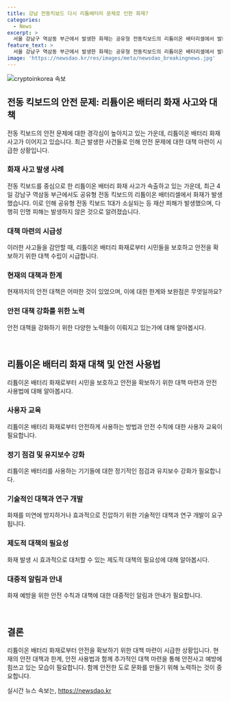 ```yaml
---
title: 강남 전동킥보드 다시 리튬배터리 문제로 인한 화재?
categories:
  - News
excerpt: >
  서울 강남구 역삼동 부근에서 발생한 화재는 공유형 전동킥보드의 리튬이온 배터리셀에서 발화된 것으로 확인됐다. 소방 당국은 빠른 대응으로 화재를 17분 만에 진압했으며, 공유형 전동킥보드 1대가 소실됐지만 인명 피해는 없었다. 리튬 배터리 화재가 잇따르는 가운데, 소방 당국은 정밀 조사를 진행 중이다. 최근 리튬배터리 화재로 인한 사고가 잇달아 발생하고 있는 가운데 안전에 대한 우려가 크다.
feature_text: >
  서울 강남구 역삼동 부근에서 발생한 화재는 공유형 전동킥보드의 리튬이온 배터리셀에서 발화된 것으로 확인됐다. 소방 당국은 빠른 대응으로 화재를 17분 만에 진압했으며, 공유형 전동킥보드 1대가 소실됐지만 인명 피해는 없었다. 리튬 배터리 화재가 잇따르는 가운데, 소방 당국은 정밀 조사를 진행 중이다. 최근 리튬배터리 화재로 인한 사고가 잇달아 발생하고 있는 가운데 안전에 대한 우려가 크다.
image: 'https://newsdao.kr/res/images/meta/newsdao_breakingnews.jpg'
---
```


<p><img src="https://newsdao.kr/res/images/meta/newsdao_breakingnews.jpg" alt="cryptoinkorea 속보" /></p>

<h2 data-ke-size="size26">전동 킥보드의 안전 문제: 리튬이온 배터리 화재 사고와 대책</h2>

<p>전동 킥보드의 안전 문제에 대한 경각심이 높아지고 있는 가운데, 리튬이온 배터리 화재 사고가 이어지고 있습니다. 최근 발생한 사건들로 인해 안전 문제에 대한 대책 마련이 시급한 상황입니다.</p>

<h3>화재 사고 발생 사례</h3>

<p>전동 킥보드를 중심으로 한 리튬이온 배터리 화재 사고가 속출하고 있는 가운데, 최근 4일 강남구 역삼동 부근에서도 공유형 전동 킥보드의 리튬이온 배터리셀에서 화재가 발생했습니다. 이로 인해 공유형 전동 킥보드 1대가 소실되는 등 재산 피해가 발생했으며, 다행히 인명 피해는 발생하지 않은 것으로 알려졌습니다.</p>

<h3>대책 마련의 시급성</h3>

<p>이러한 사고들을 감안할 때, 리튬이온 배터리 화재로부터 시민들을 보호하고 안전을 확보하기 위한 대책 수립이 시급합니다.</p>

<h3>현재의 대책과 한계</h3>

<p>현재까지의 안전 대책은 어떠한 것이 있었으며, 이에 대한 한계와 보완점은 무엇일까요?</p>

<h3>안전 대책 강화를 위한 노력</h3>

<p>안전 대책을 강화하기 위한 다양한 노력들이 이뤄지고 있는가에 대해 알아봅시다.</p>

<p data-ke-size="size16">&nbsp;</p>

<h2 data-ke-size="size26">리튬이온 배터리 화재 대책 및 안전 사용법</h2>

<p>리튬이온 배터리 화재로부터 시민을 보호하고 안전을 확보하기 위한 대책 마련과 안전 사용법에 대해 알아봅시다.</p>

<h3>사용자 교육</h3>

<p>리튬이온 배터리 화재로부터 안전하게 사용하는 방법과 안전 수칙에 대한 사용자 교육이 필요합니다.</p>

<h3>정기 점검 및 유지보수 강화</h3>

<p>리튬이온 배터리를 사용하는 기기들에 대한 정기적인 점검과 유지보수 강화가 필요합니다.</p>

<h3>기술적인 대책과 연구 개발</h3>

<p>화재를 미연에 방지하거나 효과적으로 진압하기 위한 기술적인 대책과 연구 개발이 요구됩니다.</p>

<h3>제도적 대책의 필요성</h3>

<p>화재 발생 시 효과적으로 대처할 수 있는 제도적 대책의 필요성에 대해 알아봅시다.</p>

<h3>대중적 알림과 안내</h3>

<p>화재 예방을 위한 안전 수칙과 대책에 대한 대중적인 알림과 안내가 필요합니다.</p>

<p data-ke-size="size16">&nbsp;</p>

<h2 data-ke-size="size26">결론</h2>

<p>리튬이온 배터리 화재로부터 안전을 확보하기 위한 대책 마련이 시급한 상황입니다. 현재의 안전 대책과 한계, 안전 사용법과 함께 추가적인 대책 마련을 통해 안전사고 예방에 힘쓰고 있는 모습이 필요합니다. 함께 안전한 도로 문화를 만들기 위해 노력하는 것이 중요합니다.</p>
실시간 뉴스 속보는, <a href="https://newsdao.kr" rel="dofollow">https://newsdao.kr</a>


